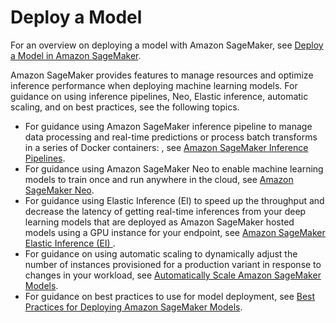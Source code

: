 # Deploy a Model<a name="deploy-model"></a>

For an overview on deploying a model with Amazon SageMaker, see [Deploy a Model in Amazon SageMaker](how-it-works-deployment.md)\.

Amazon SageMaker provides features to manage resources and optimize inference performance when deploying machine learning models\. For guidance on using inference pipelines, Neo, Elastic inference, automatic scaling, and on best practices, see the following topics\.
+ For guidance using Amazon SageMaker inference pipeline to manage data processing and real\-time predictions or process batch transforms in a series of Docker containers: , see [Amazon SageMaker Inference Pipelines](inference-pipelines.md)\.
+ For guidance using Amazon SageMaker Neo to enable machine learning models to train once and run anywhere in the cloud, see [Amazon SageMaker Neo](neo.md)\.
+ For guidance using Elastic Inference \(EI\) to speed up the throughput and decrease the latency of getting real\-time inferences from your deep learning models that are deployed as Amazon SageMaker hosted models using a GPU instance for your endpoint, see [Amazon SageMaker Elastic Inference \(EI\) ](ei.md)\.
+ For guidance on using automatic scaling to dynamically adjust the number of instances provisioned for a production variant in response to changes in your workload, see [Automatically Scale Amazon SageMaker Models](endpoint-auto-scaling.md)\.
+ For guidance on best practices to use for model deployment, see [Best Practices for Deploying Amazon SageMaker Models](best-pratices.md)\.